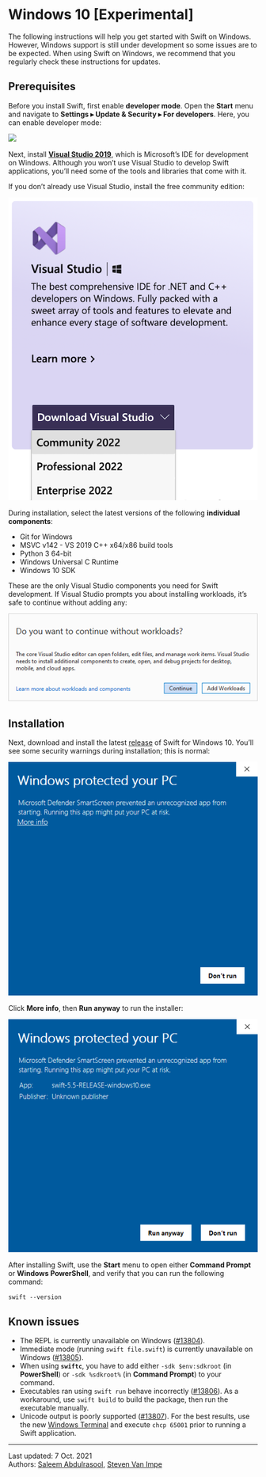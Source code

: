 # Windows 10 [Experimental]

The following instructions will help you get started with Swift on Windows. However, Windows support is still under development so some issues are to be expected. When using Swift on Windows, we recommend that you regularly check these instructions for updates.

## Prerequisites

Before you install Swift, first enable **developer mode**. Open the **Start** menu and navigate to **Settings ▸ Update & Security ▸ For developers**. Here, you can enable developer mode:

![](developer-mode.png)

Next, install [**Visual Studio 2019**](https://visualstudio.microsoft.com), which is Microsoft’s IDE for development on Windows. Although you won’t use Visual Studio to develop Swift applications, you’ll need some of the tools and libraries that come with it.

If you don’t already use Visual Studio, install the free community edition:

![](visual-studio.png)

During installation, select the latest versions of the following **individual components**:

- Git for Windows
- MSVC v142 - VS 2019 C++ x64/x86 build tools
- Python 3 64-bit
- Windows Universal C Runtime
- Windows 10 SDK

These are the only Visual Studio components you need for Swift development. If Visual Studio prompts you about installing workloads, it’s safe to continue without adding any:

![](visual-studio-workloads.png)

## Installation

Next, download and install the latest [release](https://swift.org/download/#releases) of Swift for Windows 10. You’ll see some security warnings during installation; this is normal:

![](security-warning.png)

Click **More info**, then **Run anyway** to run the installer:

![](security-warning-run.png)

After installing Swift, use the **Start** menu to open either **Command Prompt** or **Windows PowerShell**, and verify that you can run the following command:

```
swift --version
```

## Known issues

- The REPL is currently unavailable on Windows ([#13804](https://bugs.swift.org/browse/SR-13804)).
- Immediate mode (running `swift file.swift`) is currently unavailable on Windows ([#13805](https://bugs.swift.org/browse/SR-13805)).
- When using **`swiftc`**, you have to add either `-sdk $env:sdkroot` (in **PowerShell**) or `-sdk %sdkroot%` (in **Command Prompt**) to your command.
- Executables ran using `swift run` behave incorrectly ([#13806](https://bugs.swift.org/browse/SR-13806)). As a workaround, use `swift build` to build the package, then run the executable manually.
- Unicode output is poorly supported ([#13807](https://bugs.swift.org/browse/SR-13807)). For the best results, use the new [Windows Terminal](https://www.microsoft.com/en-us/p/windows-terminal/9n0dx20hk701) and execute `chcp 65001` prior to running a Swift application.

---

Last updated: 7 Oct. 2021 \
Authors: [Saleem Abdulrasool](https://github.com/compnerd), [Steven Van Impe](https://github.com/svanimpe)
